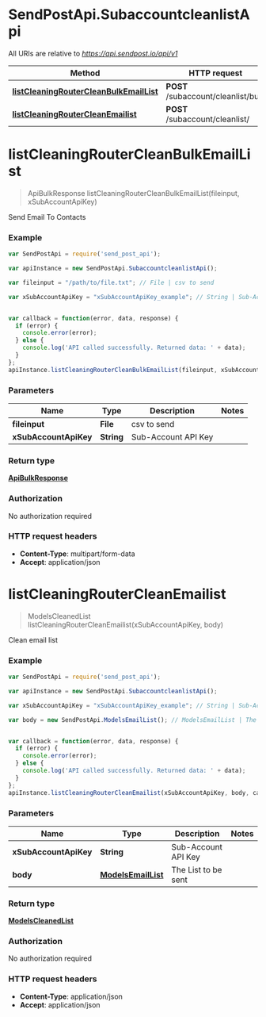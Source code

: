 # SendPostApi.SubaccountcleanlistApi

All URIs are relative to *https://api.sendpost.io/api/v1*

Method | HTTP request | Description
------------- | ------------- | -------------
[**listCleaningRouterCleanBulkEmailList**](SubaccountcleanlistApi.md#listCleaningRouterCleanBulkEmailList) | **POST** /subaccount/cleanlist/bulk | 
[**listCleaningRouterCleanEmailist**](SubaccountcleanlistApi.md#listCleaningRouterCleanEmailist) | **POST** /subaccount/cleanlist/ | 


<a name="listCleaningRouterCleanBulkEmailList"></a>
# **listCleaningRouterCleanBulkEmailList**
> ApiBulkResponse listCleaningRouterCleanBulkEmailList(fileinput, xSubAccountApiKey)



Send Email To Contacts

### Example
```javascript
var SendPostApi = require('send_post_api');

var apiInstance = new SendPostApi.SubaccountcleanlistApi();

var fileinput = "/path/to/file.txt"; // File | csv to send

var xSubAccountApiKey = "xSubAccountApiKey_example"; // String | Sub-Account API Key


var callback = function(error, data, response) {
  if (error) {
    console.error(error);
  } else {
    console.log('API called successfully. Returned data: ' + data);
  }
};
apiInstance.listCleaningRouterCleanBulkEmailList(fileinput, xSubAccountApiKey, callback);
```

### Parameters

Name | Type | Description  | Notes
------------- | ------------- | ------------- | -------------
 **fileinput** | **File**| csv to send | 
 **xSubAccountApiKey** | **String**| Sub-Account API Key | 

### Return type

[**ApiBulkResponse**](ApiBulkResponse.md)

### Authorization

No authorization required

### HTTP request headers

 - **Content-Type**: multipart/form-data
 - **Accept**: application/json

<a name="listCleaningRouterCleanEmailist"></a>
# **listCleaningRouterCleanEmailist**
> ModelsCleanedList listCleaningRouterCleanEmailist(xSubAccountApiKey, body)



Clean email list

### Example
```javascript
var SendPostApi = require('send_post_api');

var apiInstance = new SendPostApi.SubaccountcleanlistApi();

var xSubAccountApiKey = "xSubAccountApiKey_example"; // String | Sub-Account API Key

var body = new SendPostApi.ModelsEmailList(); // ModelsEmailList | The List to be sent


var callback = function(error, data, response) {
  if (error) {
    console.error(error);
  } else {
    console.log('API called successfully. Returned data: ' + data);
  }
};
apiInstance.listCleaningRouterCleanEmailist(xSubAccountApiKey, body, callback);
```

### Parameters

Name | Type | Description  | Notes
------------- | ------------- | ------------- | -------------
 **xSubAccountApiKey** | **String**| Sub-Account API Key | 
 **body** | [**ModelsEmailList**](ModelsEmailList.md)| The List to be sent | 

### Return type

[**ModelsCleanedList**](ModelsCleanedList.md)

### Authorization

No authorization required

### HTTP request headers

 - **Content-Type**: application/json
 - **Accept**: application/json

